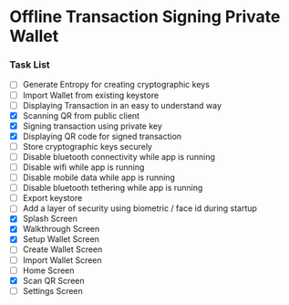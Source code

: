 # Offline Transaction Signing Private Wallet

### Task List

- [ ] Generate Entropy for creating cryptographic keys 
- [ ] Import Wallet from existing keystore
- [ ] Displaying Transaction in an easy to understand way
- [x] Scanning QR from public client
- [x] Signing transaction using private key
- [x] Displaying QR code for signed transaction 
- [ ] Store cryptographic keys securely
- [ ] Disable bluetooth connectivity while app is running
- [ ] Disable wifi while app is running
- [ ] Disable mobile data while app is running
- [ ] Disable bluetooth tethering while app is running
- [ ] Export keystore
- [ ] Add a layer of security using biometric / face id during startup
- [x] Splash Screen
- [x] Walkthrough Screen
- [x] Setup Wallet Screen
- [ ] Create Wallet Screen
- [ ] Import Wallet Screen
- [ ] Home Screen
- [x] Scan QR Screen
- [ ] Settings Screen
